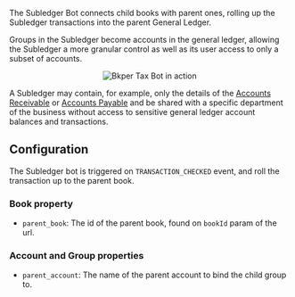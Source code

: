 
The Subledger Bot connects child books with parent ones, rolling up the Subledger transactions into the parent General Ledger.

Groups in the Subledger become accounts in the general ledger, allowing the Subledger a more granular control as well as its user access to only a subset of accounts.

<p align="center">
  <img src='https://docs.google.com/drawings/d/e/2PACX-1vTWp1BE5LOoDhu93XiUGg4pverXcHMVQXHyBrd9Q2scAtxixwnlXDI1dioPCswV9VGZW_5gRMPnq1K3/pub?w=3084&h=2676' alt='Bkper Tax Bot in action'/>
</p>

A Subledger may contain, for example, only the details of the [Accounts Receivable](https://help.bkper.com/en/articles/2569170-accounts-receivable) or [Accounts Payable](https://help.bkper.com/en/articles/2569171-accounts-payable) and be shared with a specific department of the business without access to sensitive general ledger account balances and transactions.


## Configuration

The Subledger bot is triggered on ```TRANSACTION_CHECKED``` event, and roll the transaction up to the parent book.


### Book property

- ```parent_book```: The id of the parent book, found on ```bookId``` param of the url.


### Account and Group properties

- ```parent_account```: The name of the parent account to bind the child group to.


